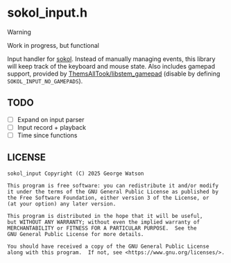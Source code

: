 # sokol_input.h

> [!WARNING]
> Work in progress, but functional

Input handler for [sokol](https://github.com/floooh/sokol/). Instead of manually managing events, this library will keep track of the keyboard and mouse state. Also includes gamepad support, provided by [ThemsAllTook/libstem_gamepad](https://github.com/ThemsAllTook/libstem_gamepad/) (disable by defining `SOKOL_INPUT_NO_GAMEPADS`).

## TODO

- [ ] Expand on input parser
- [ ] Input record + playback
- [ ] Time since functions 

## LICENSE
```
sokol_input Copyright (C) 2025 George Watson

This program is free software: you can redistribute it and/or modify
it under the terms of the GNU General Public License as published by
the Free Software Foundation, either version 3 of the License, or
(at your option) any later version.

This program is distributed in the hope that it will be useful,
but WITHOUT ANY WARRANTY; without even the implied warranty of
MERCHANTABILITY or FITNESS FOR A PARTICULAR PURPOSE.  See the
GNU General Public License for more details.

You should have received a copy of the GNU General Public License
along with this program.  If not, see <https://www.gnu.org/licenses/>.
```

